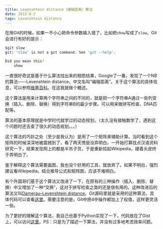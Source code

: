 ```yaml
---
title: Levenshtein distance（编辑距离）算法
date: 2013-8-2
tags: Levenshtein distance
---
```


在用Git的时候，如果一不小心把命令参数输入错了，比如把`show`写成了`slow`，Git会进行有好的提示：

```bash
$git slow
git: 'slow' is not a git command. See 'git --help'.

Did you mean this?
    show
```

一直很好奇这是基于什么算法找出来的相思结果，Google了一番，发现了一个NB的算法——Levenshtein distance，中文名叫“编辑距离”。关于这个算法的具体信息，可以参照[维基百科](http://en.wikipedia.org/wiki/Levenshtein_distance)。在这我就做个概述。

这个算法是用来计算两个字符串之间的不同的，就是把一个字符串A通过一些列变换（插入、删除、替换）得到字符串B的最少步骤。可以用来做拼写检查、DNA匹配等。

算法的基本原理就是中学时代就学过的动态规划。（太久没有接触数学了，遇到这个问题时还去查了很久的动态规划。。。）

这个算法的巧妙之处（至少是我认为）是用了一个矩阵来辅助计算。当时看到这个矩阵的时候深深地被震撼到了，看了两天愣是没弄明白。一开始打算找点汉语资料研究一下，结果发现网上的都是半吊子货，于是重新拾起Wikipedia，硬着头皮终于弄明白了。

鉴于解释这个算法需要画图，我也没个好用的工具，就放弃了。如果不明白，强烈建议看Wikipedia。结合推导公式和矩阵图，应该不难明白。

有个外国哥们基于这个算法又改进了一下，在原有的三种操作（插入、删除、替换）中又增加了一种“交换”，这对于拼写检查之类的还是很有用的。这种改进后的算法又叫[Damerau–Levenshtein distance](http://en.wikipedia.org/wiki/Damerau–Levenshtein_distance)。Git源码里就是采用的这种算法，具体代码可以查看[这里](https://github.com/git/git/blob/master/levenshtein.c)。需要注意的是，Git中把4中操作都加上了权值，这样更灵活一些。

为了更好的理解这个算法，我自己也基于Python实现了一下，代码放在了Gist上，可以访问[这里](https://gist.github.com/zqqf16/6137789)。PS：只是为了描述一下算法，并没有过多地考虑效率问题。
